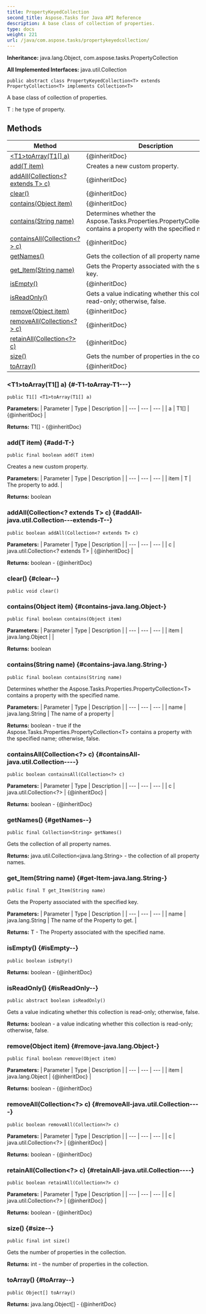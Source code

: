 ```yaml
---
title: PropertyKeyedCollection
second_title: Aspose.Tasks for Java API Reference
description: A base class of collection of properties.
type: docs
weight: 221
url: /java/com.aspose.tasks/propertykeyedcollection/
---
```


**Inheritance:**
java.lang.Object, com.aspose.tasks.PropertyCollection

**All Implemented Interfaces:**
java.util.Collection
```
public abstract class PropertyKeyedCollection<T> extends PropertyCollection<T> implements Collection<T>
```

A base class of collection of properties.

 T : he type of property.
## Methods

| Method | Description |
| --- | --- |
| [&lt;T1&gt;toArray(T1[] a)](#-T1-toArray-T1---) | \{@inheritDoc\} |
| [add(T item)](#add-T-) | Creates a new custom property. |
| [addAll(Collection&lt;? extends T&gt; c)](#addAll-java.util.Collection---extends-T--) | \{@inheritDoc\} |
| [clear()](#clear--) | \{@inheritDoc\} |
| [contains(Object item)](#contains-java.lang.Object-) | \{@inheritDoc\} |
| [contains(String name)](#contains-java.lang.String-) | Determines whether the Aspose.Tasks.Properties.PropertyCollection&lt;T&gt; contains a property with the specified name. |
| [containsAll(Collection&lt;?&gt; c)](#containsAll-java.util.Collection----) | \{@inheritDoc\} |
| [getNames()](#getNames--) | Gets the collection of all property names. |
| [get_Item(String name)](#get-Item-java.lang.String-) | Gets the Property associated with the specified key. |
| [isEmpty()](#isEmpty--) | \{@inheritDoc\} |
| [isReadOnly()](#isReadOnly--) | Gets a value indicating whether this collection is read-only; otherwise, false. |
| [remove(Object item)](#remove-java.lang.Object-) | \{@inheritDoc\} |
| [removeAll(Collection&lt;?&gt; c)](#removeAll-java.util.Collection----) | \{@inheritDoc\} |
| [retainAll(Collection&lt;?&gt; c)](#retainAll-java.util.Collection----) | \{@inheritDoc\} |
| [size()](#size--) | Gets the number of properties in the collection. |
| [toArray()](#toArray--) | \{@inheritDoc\} |
### &lt;T1&gt;toArray(T1[] a) {#-T1-toArray-T1---}
```
public T1[] <T1>toArray(T1[] a)
```




**Parameters:**
| Parameter | Type | Description |
| --- | --- | --- |
| a | T1[] | \{@inheritDoc\} |

**Returns:**
T1[] - \{@inheritDoc\}
### add(T item) {#add-T-}
```
public final boolean add(T item)
```


Creates a new custom property.

**Parameters:**
| Parameter | Type | Description |
| --- | --- | --- |
| item | T | The property to add. |

**Returns:**
boolean
### addAll(Collection&lt;? extends T&gt; c) {#addAll-java.util.Collection---extends-T--}
```
public boolean addAll(Collection<? extends T> c)
```




**Parameters:**
| Parameter | Type | Description |
| --- | --- | --- |
| c | java.util.Collection&lt;? extends T&gt; | \{@inheritDoc\} |

**Returns:**
boolean - \{@inheritDoc\}
### clear() {#clear--}
```
public void clear()
```




### contains(Object item) {#contains-java.lang.Object-}
```
public final boolean contains(Object item)
```




**Parameters:**
| Parameter | Type | Description |
| --- | --- | --- |
| item | java.lang.Object |  |

**Returns:**
boolean
### contains(String name) {#contains-java.lang.String-}
```
public final boolean contains(String name)
```


Determines whether the Aspose.Tasks.Properties.PropertyCollection&lt;T&gt; contains a property with the specified name.

**Parameters:**
| Parameter | Type | Description |
| --- | --- | --- |
| name | java.lang.String | The name of a property |

**Returns:**
boolean - true if the Aspose.Tasks.Properties.PropertyCollection&lt;T&gt; contains a property with the specified name; otherwise, false.
### containsAll(Collection&lt;?&gt; c) {#containsAll-java.util.Collection----}
```
public boolean containsAll(Collection<?> c)
```




**Parameters:**
| Parameter | Type | Description |
| --- | --- | --- |
| c | java.util.Collection&lt;?&gt; | \{@inheritDoc\} |

**Returns:**
boolean - \{@inheritDoc\}
### getNames() {#getNames--}
```
public final Collection<String> getNames()
```


Gets the collection of all property names.

**Returns:**
java.util.Collection&lt;java.lang.String&gt; - the collection of all property names.
### get_Item(String name) {#get-Item-java.lang.String-}
```
public final T get_Item(String name)
```


Gets the Property associated with the specified key.

**Parameters:**
| Parameter | Type | Description |
| --- | --- | --- |
| name | java.lang.String | The name of the Property to get. |

**Returns:**
T - The Property associated with the specified name.
### isEmpty() {#isEmpty--}
```
public boolean isEmpty()
```




**Returns:**
boolean - \{@inheritDoc\}
### isReadOnly() {#isReadOnly--}
```
public abstract boolean isReadOnly()
```


Gets a value indicating whether this collection is read-only; otherwise, false.

**Returns:**
boolean - a value indicating whether this collection is read-only; otherwise, false.
### remove(Object item) {#remove-java.lang.Object-}
```
public final boolean remove(Object item)
```




**Parameters:**
| Parameter | Type | Description |
| --- | --- | --- |
| item | java.lang.Object | \{@inheritDoc\} |

**Returns:**
boolean - \{@inheritDoc\}
### removeAll(Collection&lt;?&gt; c) {#removeAll-java.util.Collection----}
```
public boolean removeAll(Collection<?> c)
```




**Parameters:**
| Parameter | Type | Description |
| --- | --- | --- |
| c | java.util.Collection&lt;?&gt; | \{@inheritDoc\} |

**Returns:**
boolean - \{@inheritDoc\}
### retainAll(Collection&lt;?&gt; c) {#retainAll-java.util.Collection----}
```
public boolean retainAll(Collection<?> c)
```




**Parameters:**
| Parameter | Type | Description |
| --- | --- | --- |
| c | java.util.Collection&lt;?&gt; | \{@inheritDoc\} |

**Returns:**
boolean - \{@inheritDoc\}
### size() {#size--}
```
public final int size()
```


Gets the number of properties in the collection.

**Returns:**
int - the number of properties in the collection.
### toArray() {#toArray--}
```
public Object[] toArray()
```




**Returns:**
java.lang.Object[] - \{@inheritDoc\}
